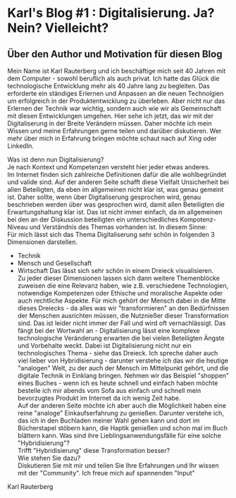 # Karl's Blog #1 : Digitalisierung. Ja? Nein? Vielleicht?

## Über den Author und Motivation für diesen Blog
Mein Name ist Karl Rauterberg und ich beschäftige mich seit 40 Jahren mit dem Computer - sowohl beruflich als auch privat.
Ich hatte das Glück die technologische Entwicklung mehr als 40 Jahre lang zu begleiten. 
Das erforderte ein ständiges Erlernen und Anpassen an die neuen Technolgien um erfolgreich in der Produktentwicklung zu überleben. 
Aber nicht nur das Erlernen der Technik war wichtig, sondern auch wie wir als Gemeinschaft mit diesen Entwicklungen umgehen.
Hier sehe ich jetzt, das wir mit der Digitaliserung in der Breite Verändern müssen.
Daher möchte ich mein Wissen und meine Erfahrungen gerne teilen und darüber diskutieren.
Wer mehr über mich in Erfahrung bringen möchte schaut nach auf Xing oder LinkedIn.

Was ist denn nun Digitalisierung?   
Je nach Kontext und Kompetenzen versteht hier jeder etwas anderes.   
Im Internet finden sich  zahlreiche Definitionen dafür die alle wohlbegründet und valide sind.
Auf der anderen Seite schafft diese Vielfalt Unsicherheit bei allen Beteiligten, da eben im allgemeinen nicht klar ist, was genau gemeint ist.
Daher sollte, wenn über Digitaliserung gesprochen wird, genau beschrieben werden über was gesprochen wird, damit allen Beteiligten die Erwartungshaltung klar ist.
Das ist nicht immer einfach, da im allgemeinen bei den an der Diskussion beteiligten ein unterschiedliches Kompotenz-Niveau und Verständnis des Themas vorhanden ist.
In diesem Sinne:   
Für mich lässt sich das Thema Digitaliserung sehr schön in folgenden 3 Dimensionen darstellen.   
+ Technik
+ Mensch und Gesellschaft
+ Wirtschaft
Das lässt sich sehr schön in einem Dreieck visualisieren.   
Zu jeder dieser Dimensionen lassen sich dann weitere Themenblöcke
zuweisen die eine Relevanz haben, wie z.B. verschiedene Technologien, notwendige Kompetenzen oder Ethische und moralische Aspekte oder auch rechtliche Aspekte.
Für mich gehört der Mensch dabei in die Mitte dieses Dreiecks - da alles was wir "transformieren" an den Bedürfnissen der Menschen ausrichten müssen, die Nutznießer dieser 
Transformation sind.
Das ist leider nicht immer der Fall und wird oft vernachlässigt. 
Das fängt bei der Wortwahl an - Digitalisierung lässt eine komplexe technologische Veränderung erwarten die bei vielen Beteiligten Ängste und Vorbehalte weckt.
Dabei ist Digitalisierung nicht nur ein technologisches Thema - siehe das Dreieck.
Ich spreche daher auch viel lieber von Hybridisierung - darunter verstehe ich das wir die heutige "analogen" Welt, zu der auch der Mensch im Mittelpunkt gehört,
und die digitale Technik in Einklang bringen.
Nehmen wir das Beispiel "shoppen" eines Buches - wenn ich es heute schnell und einfach haben möchte bestelle ich mir 
abends vom Sofa aus einfach und schnell mein bevorzugtes Produkt im Internet da ich wenig Zeit habe.    
Auf der anderen Seite möchte ich aber auch die Möglichkeit haben eine reine
"analoge" Einkaufserfahrung zu genießen. Darunter verstehe ich, das ich in den Buchladen meiner Wahl gehen kann und dort im Bücherstapel stöbern kann, die Haptik genießen und schon mal im Buch blättern kann. 
Was sind ihre Lieblingsanwendungsfälle für eine solche "Hybridisierung"?   
Trifft "Hybridisierung" diese Transformation besser?   
Wie stehen Sie dazu?   
Diskutieren Sie mit mir und teilen Sie Ihre Erfahrungen und Ihr wissen mit der "Community".
Ich freue mich auf spannenden "Input"

Karl Rauterberg




